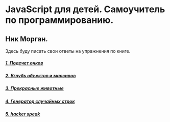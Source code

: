 # JavaScript для детей. Самоучитель по программированию.
## Ник Морган.

Здесь буду писать свои ответы на упражнения по книге.

##### [1. Подсчет очков](scores.md)
##### [2. Вглубь объектов и массивов](array.md)
##### [3. Прекрасные животные](beautifulAnimals.md)
##### [4. Генератор случайных строк](randomString.md)
##### [5. hacker speak](h4ck3rSp34k.md)
